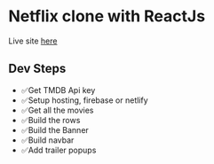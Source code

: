 # Netflix clone with ReactJs

Live site [here](https://netflix-clone-daf5a.web.app)

## Dev Steps

- ✅Get TMDB Api key
- ✅Setup hosting, firebase or netlify
- ✅Get all the movies
- ✅Build the rows
- ✅Build the Banner
- ✅Build navbar
- ✅Add trailer popups
